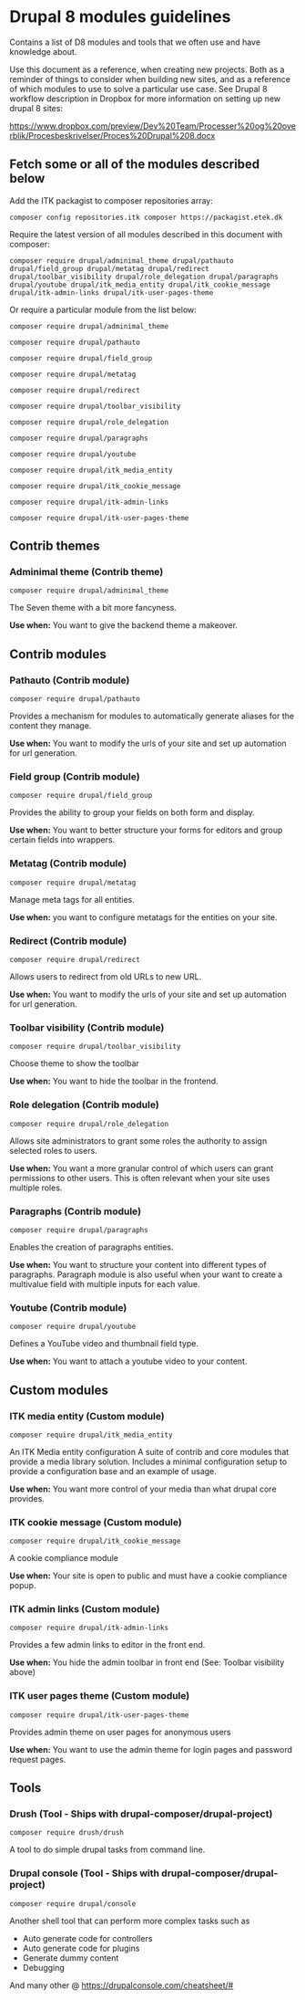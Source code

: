 Drupal 8 modules guidelines
==========
Contains a list of D8 modules and tools that we often use and have knowledge about.

Use this document as a reference, when creating new projects. Both as a reminder of
things to consider when building new sites, and as a reference of which modules
to use to solve a particular use case. See Drupal 8 workflow description in Dropbox
for more information on setting up new drupal 8 sites:

https://www.dropbox.com/preview/Dev%20Team/Processer%20og%20overblik/Procesbeskrivelser/Proces%20Drupal%208.docx

## Fetch some or all of the modules described below
Add the ITK packagist to composer repositories array:

    composer config repositories.itk composer https://packagist.etek.dk

Require the latest version of all modules described in this document with composer:

    composer require drupal/adminimal_theme drupal/pathauto drupal/field_group drupal/metatag drupal/redirect drupal/toolbar_visibility drupal/role_delegation drupal/paragraphs drupal/youtube drupal/itk_media_entity drupal/itk_cookie_message drupal/itk-admin-links drupal/itk-user-pages-theme

Or require a particular module from the list below:

    composer require drupal/adminimal_theme

    composer require drupal/pathauto

    composer require drupal/field_group

    composer require drupal/metatag

    composer require drupal/redirect

    composer require drupal/toolbar_visibility

    composer require drupal/role_delegation

    composer require drupal/paragraphs

    composer require drupal/youtube

    composer require drupal/itk_media_entity

    composer require drupal/itk_cookie_message

    composer require drupal/itk-admin-links

    composer require drupal/itk-user-pages-theme

## Contrib themes

### Adminimal theme (Contrib theme)
    composer require drupal/adminimal_theme
The Seven theme with a bit more fancyness.

**Use when:** You want to give the backend theme a makeover.

## Contrib modules

### Pathauto (Contrib module)
    composer require drupal/pathauto
Provides a mechanism for modules to automatically generate aliases for the content they manage.

**Use when:** You want to modify the urls of your site and set up automation for url generation.

### Field group (Contrib module)
    composer require drupal/field_group
Provides the ability to group your fields on both form and display.

**Use when:** You want to better structure your forms for editors and group certain fields into wrappers.

### Metatag (Contrib module)
    composer require drupal/metatag
Manage meta tags for all entities.

**Use when:** you want to configure metatags for the entities on your site.

### Redirect (Contrib module)
    composer require drupal/redirect
Allows users to redirect from old URLs to new URL.

**Use when:** You want to modify the urls of your site and set up automation for url generation.

### Toolbar visibility (Contrib module)
    composer require drupal/toolbar_visibility
Choose theme to show the toolbar

**Use when:** You want to hide the toolbar in the frontend.

### Role delegation (Contrib module)
    composer require drupal/role_delegation
Allows site administrators to grant some roles the authority to assign selected roles to users.

**Use when:** You want a more granular control of which users can grant permissions to other users.
This is often relevant when your site uses multiple roles.

### Paragraphs (Contrib module)
    composer require drupal/paragraphs
Enables the creation of paragraphs entities.

**Use when:** You want to structure your content into different types of paragraphs.
Paragraph module is also useful when your want to create a multivalue field with multiple inputs for each value.


### Youtube (Contrib module)
    composer require drupal/youtube
Defines a YouTube video and thumbnail field type.

**Use when:** You want to attach a youtube video to your content.

## Custom modules
### ITK media entity (Custom module)
    composer require drupal/itk_media_entity
An ITK Media entity configuration
A suite of contrib and core modules that provide a media library solution.
Includes a minimal configuration setup to provide a configuration base and an example of usage.

**Use when:** You want more control of your media than what drupal core provides.

### ITK cookie message (Custom module)
    composer require drupal/itk_cookie_message
A cookie compliance module

**Use when:** Your site is open to public and must have a cookie compliance popup.

### ITK admin links (Custom module)
    composer require drupal/itk-admin-links
Provides a few admin links to editor in the front end.

**Use when:** You hide the admin toolbar in front end (See: Toolbar visibility above)

### ITK user pages theme (Custom module)
    composer require drupal/itk-user-pages-theme
Provides admin theme on user pages for anonymous users

**Use when:** You want to use the admin theme for login pages and password request pages.

## Tools

### Drush (Tool - Ships with drupal-composer/drupal-project)
    composer require drush/drush
A tool to do simple drupal tasks from command line.

### Drupal console (Tool - Ships with drupal-composer/drupal-project)
    composer require drupal/console
Another shell tool that can perform more complex tasks such as
  * Auto generate code for controllers
  * Auto generate code for plugins
  * Generate dummy content
  * Debugging

And many other @ https://drupalconsole.com/cheatsheet/#